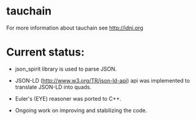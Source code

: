 # tauchain

For more information about tauchain see http://idni.org


Current status:
===

* json_spirit library is used to parse JSON.

* JSON-LD (http://www.w3.org/TR/json-ld-api) api was implemented to translate JSON-LD into quads.

* Euler's (EYE) reasoner was ported to C++.

* Ongoing work on improving and stabilizing the code.
